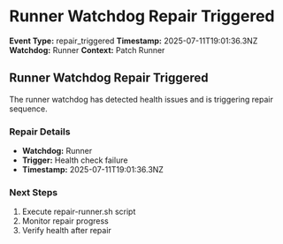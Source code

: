 # Runner Watchdog Repair Triggered

**Event Type:** repair_triggered
**Timestamp:** 2025-07-11T19:01:36.3NZ
**Watchdog:** Runner
**Context:** Patch Runner


## Runner Watchdog Repair Triggered

The runner watchdog has detected health issues and is triggering repair sequence.

### Repair Details
- **Watchdog:** Runner
- **Trigger:** Health check failure
- **Timestamp:** 2025-07-11T19:01:36.3NZ

### Next Steps
1. Execute repair-runner.sh script
2. Monitor repair progress
3. Verify health after repair


